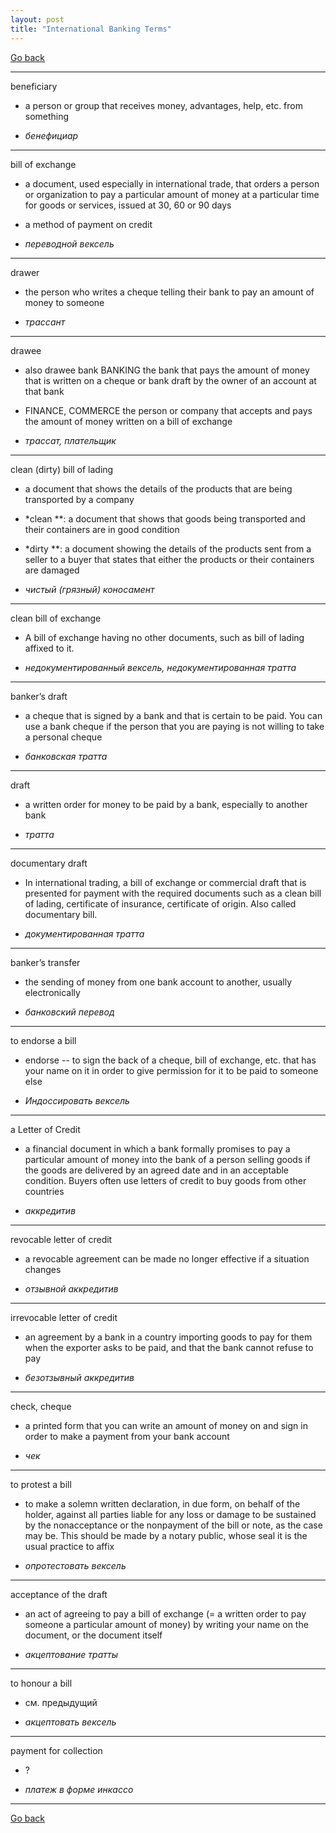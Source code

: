```yaml
---
layout: post
title: "International Banking Terms"
---
```


[Go back](https://teu5us.github.io/table-of-contents)

------

beneficiary

  * a person or group that receives money, advantages, help, etc. from something

  * *бенефициар*

------

bill of exchange

  * a document, used especially in international trade, that orders a person or organization to pay a particular amount of money at a particular time for goods or services, issued at 30, 60 or 90 days

  * a method of payment on credit

  * *переводной вексель*

------

drawer

  * the person who writes a cheque telling their bank to pay an amount of money to someone

  * *трассант*

------

drawee

  * also drawee bank BANKING the bank that pays the amount of money that is written on a cheque or bank draft by the owner of an account at that bank

  * FINANCE, COMMERCE the person or company that accepts and pays the amount of money written on a bill of exchange

  * *трассат, плательщик*

------

clean (dirty) bill of lading

  * a document that shows the details of the products that are being transported by a company

  * *clean **: a document that shows that goods being transported and their containers are in good condition

  * *dirty **: a document showing the details of the products sent from a seller to a buyer that states that either the products or their containers are damaged

  * *чистый (грязный) коносамент*

------

clean bill of exchange

  * A bill of exchange having no other documents, such as bill of lading affixed to it.

  * *недокументированный вексель, недокументированная тратта*

------

banker’s draft

  * a cheque that is signed by a bank and that is certain to be paid. You can use a bank cheque if the person that you are paying is not willing to take a personal cheque

  * *банковская тратта*

------

draft

  * a written order for money to be paid by a bank, especially to another bank

  * *тратта*

------

documentary draft

  * In international trading, a bill of exchange or commercial draft that is presented for payment with the required documents such as a clean bill of lading, certificate of insurance, certificate of origin. Also called documentary bill.

  * *документированная тратта*

------

banker’s transfer

  * the sending of money from one bank account to another, usually electronically

  * *банковский перевод*

------

to endorse a bill

  * endorse -- to sign the back of a cheque, bill of exchange, etc. that has your name on it in order to give permission for it to be paid to someone else

  * *Индоссировать вексель*

------

a Letter of Credit

  * a financial document in which a bank formally promises to pay a particular amount of money into the bank of a person selling goods if the goods are delivered by an agreed date and in an acceptable condition. Buyers often use letters of credit to buy goods from other countries

  * *аккредитив*

------

revocable letter of credit

  * a revocable agreement can be made no longer effective if a situation changes

  * *отзывной аккредитив*

------

irrevocable letter of  credit

  * an agreement by a bank in a country importing goods to pay for them when the exporter asks to be paid, and that the bank cannot refuse to pay

  * *безотзывный аккредитив*

------

check, cheque

  * a printed form that you can write an amount of money on and sign in order to make a payment from your bank account

  * *чек*

------

to protest a bill

  * to make a solemn written declaration, in due form, on behalf of the holder, against all parties liable for any loss or damage to be sustained by the nonacceptance or the nonpayment of the bill or note, as the case may be. This should be made by a notary public, whose seal it is the usual practice to affix

  * *опротестовать вексель*

------

acceptance of the draft

  * an act of agreeing to pay a bill of exchange (= a written order to pay someone a particular amount of money) by writing your name on the document, or the document itself

  * *акцептование тратты*

------

to honour a bill

  * см. предыдущий

  * *акцептовать вексель*

------

payment for collection

  * ?

  * *платеж в форме инкассо*

-------

[Go back](https://teu5us.github.io/table-of-contents)
